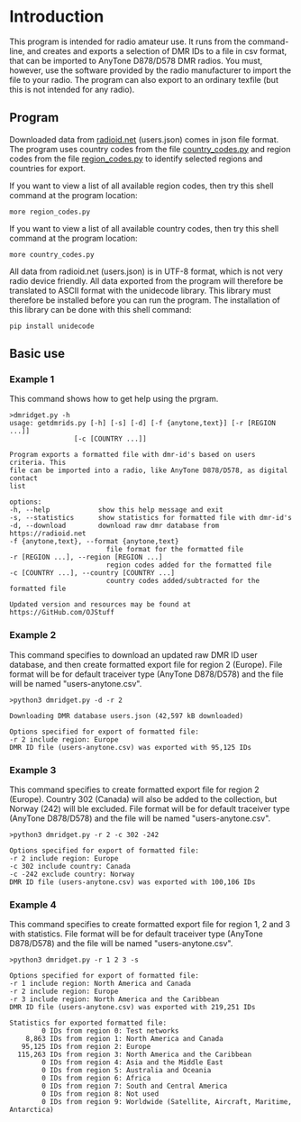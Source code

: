 # Introduction

This program is intended for radio amateur use. It runs from the command-line, and creates and exports a selection of DMR IDs to a file in csv format, that can be imported to AnyTone D878/D578 DMR radios. You must, however, use the software provided by the radio manufacturer to import the file to your radio. The program can also export to an ordinary texfile (but this is not intended for any radio).

## Program

Downloaded data from [radioid.net](https:/radioid.net) (users.json) comes in json file format. The program uses country codes from the file [country_codes.py](country_codes.py) and region codes from the file [region_codes.py](region_codes.py) to identify selected regions and countries for export.

If you want to view a list of all available region codes, then try this shell command at the program location:

    more region_codes.py

If you want to view a list of all available country codes, then try this shell command at the program location:

    more country_codes.py

All data from radioid.net (users.json) is in UTF-8 format, which is not very radio device friendly. All data exported from the program will therefore be translated to ASCII format with the unidecode library. This library must therefore be installed before you can run the program. The installation of this library can be done with this shell command:

    pip install unidecode

## Basic use

### Example 1

This command shows how to get help using the prgram.

    >dmridget.py -h
    usage: getdmrids.py [-h] [-s] [-d] [-f {anytone,text}] [-r [REGION ...]]
                    [-c [COUNTRY ...]]

    Program exports a formatted file with dmr-id's based on users criteria. This
    file can be imported into a radio, like AnyTone D878/D578, as digital contact
    list

    options:
    -h, --help            show this help message and exit
    -s, --statistics      show statistics for formatted file with dmr-id's
    -d, --download        download raw dmr database from https://radioid.net
    -f {anytone,text}, --format {anytone,text}
                            file format for the formatted file
    -r [REGION ...], --region [REGION ...]
                            region codes added for the formatted file
    -c [COUNTRY ...], --country [COUNTRY ...]
                            country codes added/subtracted for the formatted file

    Updated version and resources may be found at https://GitHub.com/OJStuff

### Example 2

This command specifies to download an updated raw DMR ID user database, and then create formatted export file for region 2 (Europe). File format will be for default traceiver type (AnyTone D878/D578) and the file will be named "users-anytone.csv".

    >python3 dmridget.py -d -r 2

    Downloading DMR database users.json (42,597 kB downloaded)

    Options specified for export of formatted file:
    -r 2 include region: Europe
    DMR ID file (users-anytone.csv) was exported with 95,125 IDs

### Example 3

This command specifies to create formatted export file for region 2 (Europe). Country 302 (Canada) will also be added to the collection, but Norway (242) will ble excluded. File format will be for default traceiver type (AnyTone D878/D578) and the file will be named "users-anytone.csv".

    >python3 dmridget.py -r 2 -c 302 -242

    Options specified for export of formatted file:
    -r 2 include region: Europe
    -c 302 include country: Canada
    -c -242 exclude country: Norway
    DMR ID file (users-anytone.csv) was exported with 100,106 IDs

### Example 4

This command specifies to create formatted export file for region 1, 2 and 3 with statistics. File format will be for default traceiver type (AnyTone D878/D578) and the file will be named "users-anytone.csv".

    >python3 dmridget.py -r 1 2 3 -s

    Options specified for export of formatted file:
    -r 1 include region: North America and Canada
    -r 2 include region: Europe
    -r 3 include region: North America and the Caribbean
    DMR ID file (users-anytone.csv) was exported with 219,251 IDs

    Statistics for exported formatted file:
            0 IDs from region 0: Test networks
        8,863 IDs from region 1: North America and Canada
       95,125 IDs from region 2: Europe
      115,263 IDs from region 3: North America and the Caribbean
            0 IDs from region 4: Asia and the Middle East
            0 IDs from region 5: Australia and Oceania
            0 IDs from region 6: Africa
            0 IDs from region 7: South and Central America
            0 IDs from region 8: Not used
            0 IDs from region 9: Worldwide (Satellite, Aircraft, Maritime, Antarctica)
